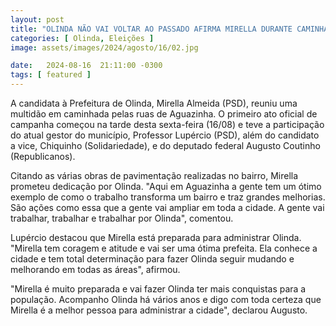 ```yaml
---
layout: post
title: "OLINDA NÃO VAI VOLTAR AO PASSADO AFIRMA MIRELLA DURANTE CAMINHADA"
categories: [ Olinda, Eleições ]
image: assets/images/2024/agosto/16/02.jpg

date:   2024-08-16  21:11:00 -0300
tags: [ featured ]
---
```

A candidata à Prefeitura de Olinda, Mirella Almeida (PSD), reuniu uma multidão em caminhada pelas ruas de Aguazinha. O primeiro ato oficial de campanha começou na tarde desta sexta-feira (16/08) e teve a participação do atual gestor do município, Professor Lupércio (PSD), além do candidato a vice, Chiquinho (Solidariedade), e do deputado federal Augusto Coutinho (Republicanos).

Citando as várias obras de pavimentação realizadas no bairro, Mirella prometeu dedicação por Olinda. "Aqui em Aguazinha a gente tem um ótimo exemplo de como o trabalho transforma um bairro e traz grandes melhorias. São ações como essa que a gente vai ampliar em toda a cidade. A gente vai trabalhar, trabalhar e trabalhar por Olinda", comentou.

Lupércio destacou que Mirella está preparada para administrar Olinda. "Mirella tem coragem e atitude e vai ser uma ótima prefeita. Ela conhece a cidade e tem total determinação para fazer Olinda seguir mudando e melhorando em todas as áreas", afirmou.

"Mirella é muito preparada e vai fazer Olinda ter mais conquistas para a população. Acompanho Olinda há vários anos e digo com toda certeza que Mirella é a melhor pessoa para administrar a cidade", declarou Augusto.
